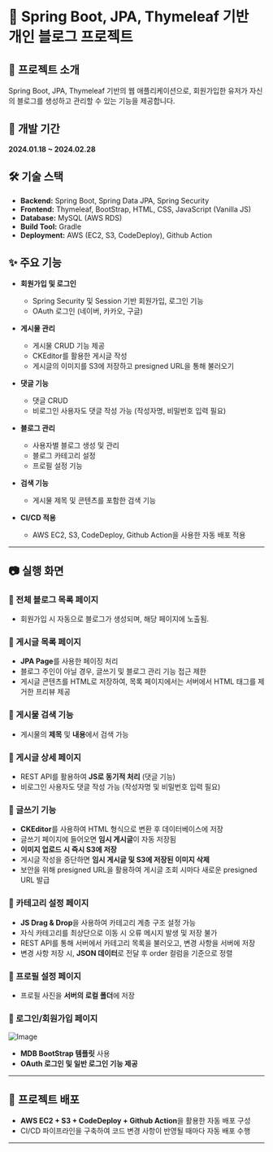 # 📌 Spring Boot, JPA, Thymeleaf 기반 개인 블로그 프로젝트

## 📝 프로젝트 소개
Spring Boot, JPA, Thymeleaf 기반의 웹 애플리케이션으로, 회원가입한 유저가 자신의 블로그를 생성하고 관리할 수 있는 기능을 제공합니다.

## 📅 개발 기간
**2024.01.18 ~ 2024.02.28**

## 🛠 기술 스택
- **Backend:** Spring Boot, Spring Data JPA, Spring Security  
- **Frontend:** Thymeleaf, BootStrap, HTML, CSS, JavaScript (Vanilla JS)  
- **Database:** MySQL (AWS RDS)  
- **Build Tool:** Gradle  
- **Deployment:** AWS (EC2, S3, CodeDeploy), Github Action  

## ✨ 주요 기능
- **회원가입 및 로그인**  
  - Spring Security 및 Session 기반 회원가입, 로그인 기능
  - OAuth 로그인 (네이버, 카카오, 구글)

- **게시물 관리**  
  - 게시물 CRUD 기능 제공
  - CKEditor를 활용한 게시글 작성
  - 게시글의 이미지를 S3에 저장하고 presigned URL을 통해 불러오기

- **댓글 기능**  
  - 댓글 CRUD
  - 비로그인 사용자도 댓글 작성 가능 (작성자명, 비밀번호 입력 필요)

- **블로그 관리**  
  - 사용자별 블로그 생성 및 관리
  - 블로그 카테고리 설정
  - 프로필 설정 기능

- **검색 기능**  
  - 게시물 제목 및 콘텐츠를 포함한 검색 기능

- **CI/CD 적용**  
  - AWS EC2, S3, CodeDeploy, Github Action을 사용한 자동 배포 적용

---

## 📷 실행 화면
### 🔹 전체 블로그 목록 페이지
- 회원가입 시 자동으로 블로그가 생성되며, 해당 페이지에 노출됨.

### 🔹 게시글 목록 페이지
- **JPA Page**를 사용한 페이징 처리
- 블로그 주인이 아닐 경우, 글쓰기 및 블로그 관리 기능 접근 제한
- 게시글 콘텐츠를 HTML로 저장하여, 목록 페이지에서는 서버에서 HTML 태그를 제거한 프리뷰 제공

### 🔹 게시물 검색 기능
- 게시물의 **제목** 및 **내용**에서 검색 가능

### 🔹 게시글 상세 페이지
- REST API를 활용하여 **JS로 동기적 처리** (댓글 기능)
- 비로그인 사용자도 댓글 작성 가능 (작성자명 및 비밀번호 입력 필요)

### 🔹 글쓰기 기능
- **CKEditor**를 사용하여 HTML 형식으로 변환 후 데이터베이스에 저장
- 글쓰기 페이지에 들어오면 **임시 게시글**이 자동 저장됨
- **이미지 업로드 시 즉시 S3에 저장**
- 게시글 작성을 중단하면 **임시 게시글 및 S3에 저장된 이미지 삭제**
- 보안을 위해 presigned URL을 활용하여 게시글 조회 시마다 새로운 presigned URL 발급

### 🔹 카테고리 설정 페이지
- **JS Drag & Drop**을 사용하여 카테고리 계층 구조 설정 가능
- 자식 카테고리를 최상단으로 이동 시 오류 메시지 발생 및 저장 불가
- REST API를 통해 서버에서 카테고리 목록을 불러오고, 변경 사항을 서버에 저장
- 변경 사항 저장 시, **JSON 데이터**로 전달 후 order 컬럼을 기준으로 정렬

### 🔹 프로필 설정 페이지
- 프로필 사진을 **서버의 로컬 폴더**에 저장

### 🔹 로그인/회원가입 페이지
![Image](https://github.com/user-attachments/assets/a921c445-b0f0-4224-91e7-7149272b18c3)
- **MDB BootStrap 템플릿** 사용
- **OAuth 로그인 및 일반 로그인 기능 제공**

---

## 🚀 프로젝트 배포
- **AWS EC2 + S3 + CodeDeploy + Github Action**을 활용한 자동 배포 구성
- CI/CD 파이프라인을 구축하여 코드 변경 사항이 반영될 때마다 자동 배포 수행

---
